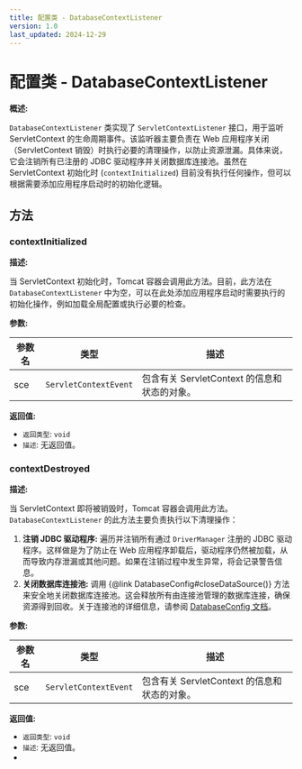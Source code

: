 ```yaml
---
title: 配置类 - DatabaseContextListener
version: 1.0
last_updated: 2024-12-29
---
```


# 配置类 - DatabaseContextListener

**概述:**

`DatabaseContextListener` 类实现了 `ServletContextListener` 接口，用于监听 ServletContext 的生命周期事件。该监听器主要负责在
Web 应用程序关闭（ServletContext 销毁）时执行必要的清理操作，以防止资源泄漏。具体来说，它会注销所有已注册的 JDBC
驱动程序并关闭数据库连接池。虽然在 ServletContext 初始化时 (`contextInitialized`) 目前没有执行任何操作，但可以根据需要添加应用程序启动时的初始化逻辑。

## 方法

### contextInitialized

**描述:**

当 ServletContext 初始化时，Tomcat 容器会调用此方法。目前，此方法在 `DatabaseContextListener`
中为空，可以在此处添加应用程序启动时需要执行的初始化操作，例如加载全局配置或执行必要的检查。

**参数:**

| 参数名 | 类型                    | 描述                             |
|-----|-----------------------|--------------------------------|
| sce | `ServletContextEvent` | 包含有关 ServletContext 的信息和状态的对象。 |

**返回值:**

* `返回类型`: `void`
* `描述`:  无返回值。

### contextDestroyed

**描述:**

当 ServletContext 即将被销毁时，Tomcat 容器会调用此方法。`DatabaseContextListener` 的此方法主要负责执行以下清理操作：

1. **注销 JDBC 驱动程序:** 遍历并注销所有通过 `DriverManager` 注册的 JDBC 驱动程序。这样做是为了防止在 Web
   应用程序卸载后，驱动程序仍然被加载，从而导致内存泄漏或其他问题。如果在注销过程中发生异常，将会记录警告信息。
2. **关闭数据库连接池:** 调用 {@link DatabaseConfig#closeDataSource()}
   方法来安全地关闭数据库连接池。这会释放所有由连接池管理的数据库连接，确保资源得到回收。关于连接池的详细信息，请参阅 [DatabaseConfig 文档](./database-config.md)。

**参数:**

| 参数名 | 类型                    | 描述                             |
|-----|-----------------------|--------------------------------|
| sce | `ServletContextEvent` | 包含有关 ServletContext 的信息和状态的对象。 |

**返回值:**

* `返回类型`: `void`
* `描述`:  无返回值。
* 